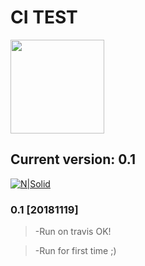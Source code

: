 # CI TEST
<a href="https://javierpozuelo.amalgamatech.com"><img src="https://amalgamatech.com/assets/images/logo-amalgama-small.png" width="150"></a>
## Current version: 0.1

[![N|Solid](https://travis-ci.org/javipozbarr/ci-test.svg?branch=devel)](https://github.com/javipozbarr/ci-test)

### 0.1 [20181119]
> -Run on travis OK!

> -Run for first time ;)
